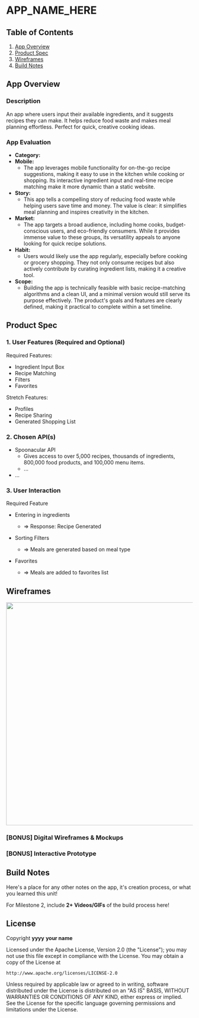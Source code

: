 # **APP_NAME_HERE**

## Table of Contents

1. [App Overview](#App-Overview)
1. [Product Spec](#Product-Spec)
1. [Wireframes](#Wireframes)
1. [Build Notes](#Build-Notes)

## App Overview

### Description 

An app where users input their available ingredients, and it suggests recipes they can make. It helps reduce food waste and makes meal planning effortless. Perfect for quick, creative cooking ideas.

### App Evaluation

<!-- Evaluation of your app across the following attributes -->

- **Category:**
- **Mobile:**
    * The app leverages mobile functionality for on-the-go recipe suggestions, making it easy to use in the kitchen while cooking or shopping. Its interactive ingredient input and real-time recipe matching make it more dynamic than a static website.
- **Story:**
    * This app tells a compelling story of reducing food waste while helping users save time and money. The value is clear: it simplifies meal planning and inspires creativity in the kitchen.
- **Market:**
    * The app targets a broad audience, including home cooks, budget-conscious users, and eco-friendly consumers. While it provides immense value to these groups, its versatility appeals to anyone looking for quick recipe solutions.
- **Habit:**
    * Users would likely use the app regularly, especially before cooking or grocery shopping. They not only consume recipes but also actively contribute by curating ingredient lists, making it a creative tool.
- **Scope:**
    * Building the app is technically feasible with basic recipe-matching algorithms and a clean UI, and a minimal version would still serve its purpose effectively. The product's goals and features are clearly defined, making it practical to complete within a set timeline.

## Product Spec

### 1. User Features (Required and Optional)

Required Features:

- Ingredient Input Box
- Recipe Matching
- Filters
- Favorites

Stretch Features:

- Profiles
- Recipe Sharing
- Generated Shopping List

### 2. Chosen API(s)

- Spoonacular API
  - Gives access to over 5,000 recipes, thousands of ingredients, 800,000 food products, and 100,000 menu items.
  - ...
- ...

### 3. User Interaction

Required Feature

- Entering in ingredients
  - => Response: Recipe Generated
  
- Sorting Filters
  - => Meals are generated based on meal type

- Favorites
  - => Meals are added to favorites list

## Wireframes

<!-- Add picture of your hand sketched wireframes in this section -->
<img src="YOUR_WIREFRAME_IMAGE_URL" width=600>

### [BONUS] Digital Wireframes & Mockups

### [BONUS] Interactive Prototype

## Build Notes

Here's a place for any other notes on the app, it's creation 
process, or what you learned this unit!  

For Milestone 2, include **2+ Videos/GIFs** of the build process here!

## License

Copyright **yyyy** **your name**

Licensed under the Apache License, Version 2.0 (the "License");
you may not use this file except in compliance with the License.
You may obtain a copy of the License at

    http://www.apache.org/licenses/LICENSE-2.0

Unless required by applicable law or agreed to in writing, software
distributed under the License is distributed on an "AS IS" BASIS,
WITHOUT WARRANTIES OR CONDITIONS OF ANY KIND, either express or implied.
See the License for the specific language governing permissions and
limitations under the License.

